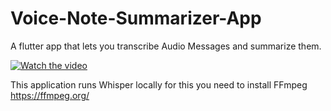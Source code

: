 # Voice-Note-Summarizer-App

A flutter app that lets you transcribe Audio Messages and summarize them. 

[![Watch the video](https://img.youtube.com/vi/YYSKlgGhgn0/maxresdefault.jpg)](https://youtu.be/YYSKlgGhgn0)

This application runs Whisper locally for this you need to install FFmpeg https://ffmpeg.org/ 
